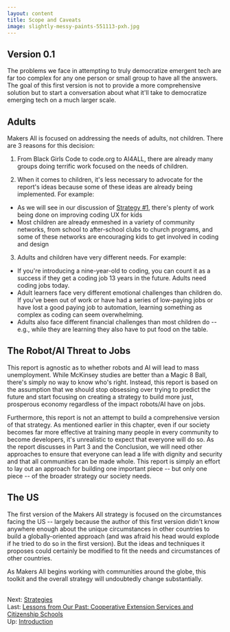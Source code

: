 ```yaml
---
layout: content
title: Scope and Caveats
image: slightly-messy-paints-551113-pxh.jpg
---
```


## Version 0.1

The problems we face in attempting to truly democratize emergent tech are far too complex for any one person or small group to have all the answers. The goal of this first version is not to provide a more comprehensive solution but to start a conversation about what it'll take to democratize emerging tech on a much larger scale.  

## Adults

Makers All is focused on addressing the needs of adults, not children. There are 3 reasons for this decision:

1) From Black Girls Code to code.org to AI4ALL, there are already many groups doing terrific work focused on the needs of children.  

2) When it comes to children, it's less necessary to advocate for the report's ideas because some of these ideas are already being implemented.  For example:

- As we will see in our discussion of [Strategy #1](../30-smooth/05-why.html), there's plenty of work being done on improving coding UX for kids
- Most children are already enmeshed in a variety of community networks, from school to after-school clubs to church programs, and some of these networks are encouraging kids to get involved in coding and design

3) Adults and children have very different needs. For example:

- If you're introducing a nine-year-old to coding, you can count it as a success if they get a coding job 13 years in the future. Adults need coding jobs today.
- Adult learners face very different emotional challenges than children do. If you've been out of work or have had a series of low-paying jobs or have lost a good paying job to automation, learning something as complex as coding can seem overwhelming.
- Adults also face different financial challenges than most children do -- e.g., while they are learning they also have to put food on the table.

## The Robot/AI Threat to Jobs

This report is agnostic as to whether robots and AI will lead to mass unemployment. While McKinsey studies are better than a Magic 8 Ball, there's simply no way to know who's right. Instead, this report is based on the assumption that we should stop obsessing over trying to predict the future and start focusing on creating a strategy to build more just, prosperous economy regardless of the impact robots/AI have on jobs.  

Furthermore, this report is not an attempt to build a comprehensive version of that strategy. As mentioned earlier in this chapter, even if our society becomes far more effective at training many people in every community to become developers, it's unrealistic to expect that everyone will do so. As the report discusses in Part 3 and the Conclusion, we will need other approaches to ensure that everyone can lead a life with dignity and security and that all communities can be made whole.  This report is simply an effort to lay out an approach for building one important piece -- but only one piece -- of the broader strategy our society needs.

## The US

The first version of the Makers All strategy is focused on the circumstances facing the US -- largely because the author of this first version didn't know anywhere enough about the unique circumstances in other countries to build a globally-oriented approach (and was afraid his head would explode if he tried to do so in the first version). But the ideas and techniques it proposes could certainly be modified to fit the needs and circumstances of other countries. 

As Makers All begins working with communities around the globe, this toolkit and the overall strategy will undoubtedly change substantially.

<br/> Next: [Strategies](../strategies.html)
<br/>Last: [Lessons from Our Past: Cooperative Extension Services and Citizenship Schools](30-extension-citizenship-schools.html)
<br/>Up: [Introduction](00-index.html)